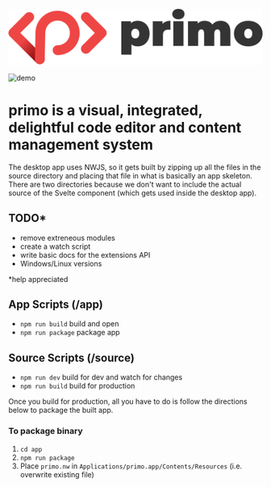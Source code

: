 ![primo logo](logo.svg)

![demo](demo.gif)

# primo is a visual, integrated, delightful code editor and content management system

The desktop app uses NWJS, so it gets built by zipping up all the files in the source directory and placing that file in what is basically an app skeleton. There are two directories because we don't want to include the actual source of the Svelte component (which gets used inside the desktop app).

## TODO*

* remove extreneous modules
* create a watch script
* write basic docs for the extensions API
* Windows/Linux versions

*help appreciated

## App Scripts (/app)

* `npm run build` build and open
* `npm run package` package app

## Source Scripts (/source)

* `npm run dev` build for dev and watch for changes
* `npm run build` build for production

Once you build for production, all you have to do is follow the directions below to package the built app.

### To package binary

1. `cd app`
2. `npm run package`
3. Place `primo.nw` in `Applications/primo.app/Contents/Resources` (i.e. overwrite existing file)
